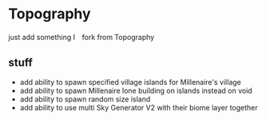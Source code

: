 Topography
===
just add something I　fork from Topography

stuff
---
- add ability to spawn specified village islands for Millenaire's village 
- add ability to spawn Millenaire lone building on islands instead on void
- add ability to spawn random size island
- add ability to use multi Sky Generator V2 with their biome layer together
